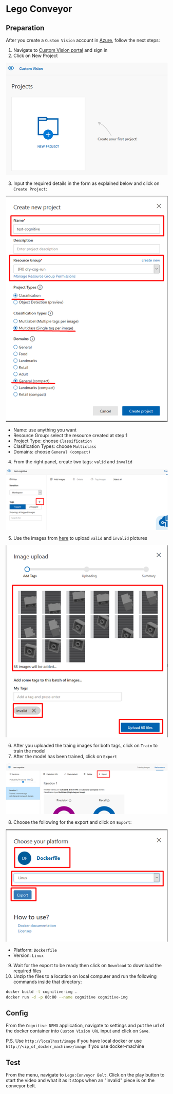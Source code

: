 # Lego Conveyor
## Preparation
After you create a `Custom Vision` account in [Azure](https://portal.azure.com), follow the next steps:
1. Navigate to [Custom Vision portal](https://customvision.ai/) and sign in
2. Click on New Project

![Custom Vision - New Project](./assets/img/customvision-newproject.png)

3. Input the required details in the form as explained below and click on `Create Project`:

![Custom Vision - New Project](./assets/img/customvision-newproject-data.png)

- Name: use anything you want
- Resource Group: select the resource created at step 1
- Project Type: choose `Classification`
- Clasification Types: choose `Multiclass`
- Domains: choose `General (compact)`

4. From the right panel, create two tags: `valid` and `invalid`

![Custom Vision - New Tags](./assets/img/customvision-tags.png)

5. Use the images from [here](https://github.com/bibistroc/cognitive/raw/master/assets/lego-conveyor/training-data.zip) to upload `valid` and `invalid` pictures

![Custom Vision - Tag images](./assets/img/customvision-tag-data.png)

6. After you uploaded the traing images for both tags, click on `Train` to train the model
7. After the model has been trained, click on `Export`

![Custom Vision - Export model](./assets/img/customvision-train-export.png)

8. Choose the following for the export and click on `Export`:

![Custom Vision - Export Options](./assets/img/customvision-train-export-docker.png)

- Platform: `Dockerfile`
- Version: `Linux`

9. Wait for the export to be ready then click on `Download` to download the required files
10. Unzip the files to a location on local computer and run the following commands inside that directory:

```sh
docker build -t cognitive-img .
docker run -d -p 80:80 --name cognitive cognitive-img
```

## Config
From the `Cognitive DEMO` application, navigate to settings and put the url of the docker container into `Custom Vision URL` input and click on `Save`.

P.S. Use `http://localhost/image` if you have local docker or use `http://<ip_of_docker_machine>/image` if you use docker-machine

## Test
From the menu, navigate to `Lego:Conveyor Belt`. Click on the play button to start the video and what it as it stops when an "invalid" piece is on the conveyor belt.